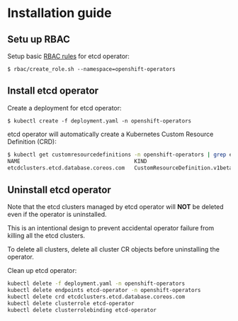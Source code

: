 # Installation guide

## Setu up RBAC
Setup basic [RBAC rules]([https://github.com/coreos/etcd-operator/blob/master/doc/user/rbac.md) for etcd operator:

```
$ rbac/create_role.sh --namespace=openshift-operators
```

## Install etcd operator
Create a deployment for etcd operator:
```
$ kubectl create -f deployment.yaml -n openshift-operators
```

etcd operator will automatically create a Kubernetes Custom Resource Definition (CRD):

```bash
$ kubectl get customresourcedefinitions -n openshift-operators | grep etcd
NAME                                    KIND
etcdclusters.etcd.database.coreos.com   CustomResourceDefinition.v1beta1.apiextensions.k8s.io
```

## Uninstall etcd operator

Note that the etcd clusters managed by etcd operator will **NOT** be deleted even if the operator is uninstalled.

This is an intentional design to prevent accidental operator failure from killing all the etcd clusters.

To delete all clusters, delete all cluster CR objects before uninstalling the operator.

Clean up etcd operator:

```bash
kubectl delete -f deployment.yaml -n openshift-operators
kubectl delete endpoints etcd-operator -n openshift-operators
kubectl delete crd etcdclusters.etcd.database.coreos.com
kubectl delete clusterrole etcd-operator
kubectl delete clusterrolebinding etcd-operator
```
